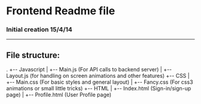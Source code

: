 # Frontend Readme file
### Initial creation 15/4/14

------------

## File structure:

.
+-- Javascript
|  +-- Main.js (For API calls to backend server)
|  +-- Layout.js (for handling on screen animations and other features)
+-- CSS
|  +-- Main.css (For basic styles and general layout)
|  +-- Fancy.css (For css3 animations or small little tricks)
+-- HTML
|  +-- Index.html (Sign-in/sign-up page)
|  +-- Profile.html (User Profile page)
 
  
  
